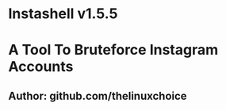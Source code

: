# Instashell v1.5.5


# A Tool To Bruteforce Instagram Accounts

## Author: github.com/thelinuxchoice
